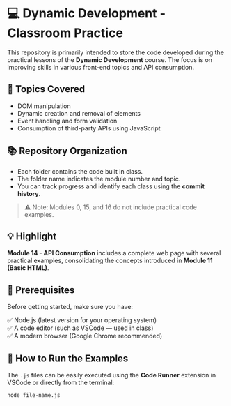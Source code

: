# 💻 Dynamic Development - Classroom Practice

This repository is primarily intended to store the code developed during the practical lessons of the **Dynamic Development** course. The focus is on improving skills in various front-end topics and API consumption.

## 🎯 Topics Covered

- DOM manipulation  
- Dynamic creation and removal of elements  
- Event handling and form validation  
- Consumption of third-party APIs using JavaScript  

## 📚 Repository Organization

- Each folder contains the code built in class.  
- The folder name indicates the module number and topic.  
- You can track progress and identify each class using the **commit history**.

> ⚠️ Note: Modules 0, 15, and 16 do not include practical code examples.

## 💡 Highlight

**Module 14 - API Consumption** includes a complete web page with several practical examples, consolidating the concepts introduced in **Module 11 (Basic HTML)**.

## 🧰 Prerequisites

Before getting started, make sure you have:

✅ Node.js (latest version for your operating system)  
✅ A code editor (such as VSCode — used in class)  
✅ A modern browser (Google Chrome recommended)  

## 🚀 How to Run the Examples

The `.js` files can be easily executed using the **Code Runner** extension in VSCode or directly from the terminal:

```bash
node file-name.js
